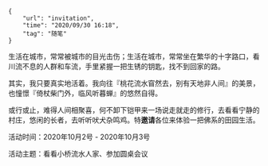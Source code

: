 ```
{
    "url": "invitation",
    "time": "2020/09/30 16:18",
    "tag": "随笔"
}
```



生活在城市，常常被城市的目光击伤；生活在城市，常常坐在繁华的十字路口，看川流不息的人群和车流，手里紧握一把生锈的钥匙，找不到回家的路。



其实，我只要真实地活着。我向往『桃花流水窅然去，别有天地非人间』的美景，也憧憬『倚杖柴门外，临风听暮蝉』的悠然自得。



或行或止，难得人间相聚喜，何不卸下铠甲来一场说走就走的修行，去看看宁静的村庄，悠闲的长者，去听听吠犬杂鸣鸡。特**邀请**各位来体验一把佛系的田园生活。



活动时间：2020年10月2号 - 2020年10月3号

活动主题：看看小桥流水人家、参加圆桌会议